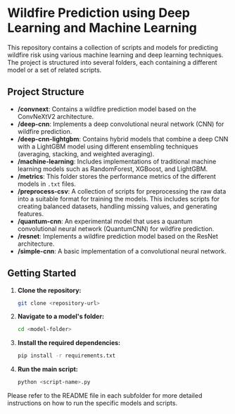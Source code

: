 # Wildfire Prediction using Deep Learning and Machine Learning

This repository contains a collection of scripts and models for predicting wildfire risk using various machine learning and deep learning techniques. The project is structured into several folders, each containing a different model or a set of related scripts.

## Project Structure

* **/convnext**: Contains a wildfire prediction model based on the ConvNeXtV2 architecture.
* **/deep-cnn**: Implements a deep convolutional neural network (CNN) for wildfire prediction.
* **/deep-cnn-lightgbm**: Contains hybrid models that combine a deep CNN with a LightGBM model using different ensembling techniques (averaging, stacking, and weighted averaging).
* **/machine-learning**: Includes implementations of traditional machine learning models such as RandomForest, XGBoost, and LightGBM.
* **/metrics**: This folder stores the performance metrics of the different models in `.txt` files.
* **/preprocess-csv**: A collection of scripts for preprocessing the raw data into a suitable format for training the models. This includes scripts for creating balanced datasets, handling missing values, and generating features.
* **/quantum-cnn**: An experimental model that uses a quantum convolutional neural network (QuantumCNN) for wildfire prediction.
* **/resnet**: Implements a wildfire prediction model based on the ResNet architecture.
* **/simple-cnn**: A basic implementation of a convolutional neural network.

## Getting Started

1.  **Clone the repository:**
    ```bash
    git clone <repository-url>
    ```
2.  **Navigate to a model's folder:**
    ```bash
    cd <model-folder>
    ```
3.  **Install the required dependencies:**
    ```bash
    pip install -r requirements.txt
    ```
4.  **Run the main script:**
    ```bash
    python <script-name>.py
    ```

Please refer to the README file in each subfolder for more detailed instructions on how to run the specific models and scripts.
